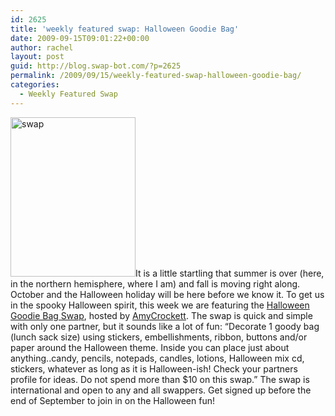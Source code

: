 ```yaml
---
id: 2625
title: 'weekly featured swap: Halloween Goodie Bag'
date: 2009-09-15T09:01:22+00:00
author: rachel
layout: post
guid: http://blog.swap-bot.com/?p=2625
permalink: /2009/09/15/weekly-featured-swap-halloween-goodie-bag/
categories:
  - Weekly Featured Swap
---
```

[    <img src="http://blog.swap-bot.com/wp-content/uploads/2009/09/swap.gif" alt="swap" title="swap" width="200" height="255" class="alignleft size-full wp-image-2627" />](http://www.swap-bot.com/swap/show/41777)It is a little startling that summer is over (here, in the northern hemisphere, where I am) and fall is moving right along. October and the Halloween holiday will be here before we know it. To get us in the spooky Halloween spirit, this week we are featuring the [Halloween Goodie Bag Swap](http://www.swap-bot.com/swap/show/41777), hosted by [AmyCrockett](http://www.swap-bot.com/user:AmyCrockett). The swap is quick and simple with only one partner, but it sounds like a lot of fun: &#8220;Decorate 1 goody bag (lunch sack size) using stickers, embellishments, ribbon, buttons and/or paper around the Halloween theme. Inside you can place just about anything..candy, pencils, notepads, candles, lotions, Halloween mix cd, stickers, whatever as long as it is Halloween-ish! Check your partners profile for ideas. Do not spend more than $10 on this swap.&#8221; The swap is international and open to any and all swappers. Get signed up before the end of September to join in on the Halloween fun!